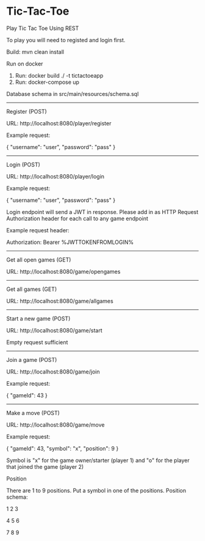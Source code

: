 # Tic-Tac-Toe

Play Tic Tac Toe Using REST

To play you will need to registed and login first.

Build: mvn clean install

Run on docker
1. Run: docker build ./ -t tictactoeapp
2. Run: docker-compose up

Database schema in src/main/resources/schema.sql

-------------------------------------------------------------------------

Register (POST)

URL: http://localhost:8080/player/register

Example request:

{
	"username": "user",
	"password": "pass"
}

-------------------------------------------------------------------------

Login (POST)

URL: http://localhost:8080/player/login

Example request:

{
	"username": "user",
	"password": "pass"
}

Login endpoint will send a JWT in response. Please add in as HTTP Request Authorization header for each call to any game endpoint

Example request header:

Authorization: Bearer %JWTTOKENFROMLOGIN%

-------------------------------------------------------------------------

Get all open games (GET)

URL: http://localhost:8080/game/opengames

-------------------------------------------------------------------------

Get all games (GET)

URL: http://localhost:8080/game/allgames

-------------------------------------------------------------------------

Start a new game (POST)

URL: http://localhost:8080/game/start

Empty request sufficient

-------------------------------------------------------------------------

Join a game (POST)

URL: http://localhost:8080/game/join

Example request: 

{
	"gameId": 43
}

-------------------------------------------------------------------------

Make a move (POST)

URL: http://localhost:8080/game/move

Example request: 

{
	"gameId": 43,
	"symbol": "x",
	"position": 9
}

Symbol is "x" for the game owner/starter (player 1) and "o" for the player that joined the game (player 2)

Position

There are 1 to 9 positions. Put a symbol in one of the positions. Position schema:

1 2 3

4 5 6

7 8 9
